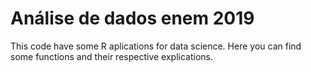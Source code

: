 # Análise de dados enem 2019

This code have some R aplications for data science.
Here you can find some functions and their respective explications.
